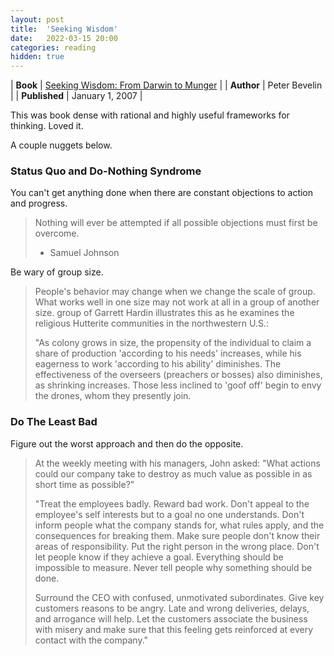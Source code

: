 ```yaml
---
layout: post
title:  'Seeking Wisdom'
date:   2022-03-15 20:00
categories: reading
hidden: true
---
```


| **Book** | [Seeking Wisdom: From Darwin to Munger](https://www.amazon.com/Seeking-Wisdom-Darwin-Munger-3rd/dp/1578644283) |
| **Author** |  Peter Bevelin |
| **Published** | January 1, 2007 |


This was book dense with rational and highly useful frameworks for thinking. Loved it. 

A couple nuggets below. 

### Status Quo and Do-Nothing Syndrome

You can't get anything done when there are constant objections to action and progress. 

> Nothing will ever be attempted if all possible objections must first be overcome. 
> - Samuel Johnson

Be wary of group size. 

> People's behavior may change when we change the scale of group. What works well in one size may not work at all in a group of another size. group of Garrett Hardin illustrates this as he examines the religious Hutterite communities in the northwestern U.S.:
> 
> "As colony grows in size, the propensity of the individual to claim a share of production 'according to his needs' increases, while his eagerness to work 'according to his ability' diminishes. The effectiveness of the overseers (preachers or bosses) also diminishes, as shrinking increases. Those less inclined to 'goof off' begin to envy the drones, whom they presently join.

### Do The Least Bad 

Figure out the worst approach and then do the opposite. 

> At the weekly meeting with his managers, John asked: "What actions could our company take to destroy as much value as possible in as short time as possible?" 
> 
> "Treat the employees badly. Reward bad work. Don't appeal to the employee's self interests but to a goal no one understands. Don't inform people what the company stands for, what rules apply, and the consequences for breaking them. Make sure people don't know their areas of responsibility. Put the right person in the wrong place. Don't let people know if they achieve a goal. Everything should be impossible to measure. Never tell people why something should be done. 
> 
> Surround the CEO with confused, unmotivated subordinates. Give key customers reasons to be angry. Late and wrong deliveries, delays, and arrogance will help. Let the customers associate the business with misery and make sure that this feeling gets reinforced at every contact with the company."

